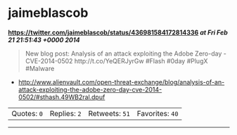 # jaimeblascob
**https://twitter.com/jaimeblascob/status/436981584172814336 _at Fri Feb 21 21:51:43 +0000 2014_**
<blockquote>
New blog post: Analysis of an attack exploiting the Adobe Zero-day - CVE-2014-0502 http://t.co/YeQERJyrGw
#Flash #0day #PlugX #Malware
</blockquote>

* http://www.alienvault.com/open-threat-exchange/blog/analysis-of-an-attack-exploiting-the-adobe-zero-day-cve-2014-0502/#sthash.49WB2ral.dpuf

<table><tr>
<td>Quotes: <code>0</code></td>
<td>Replies: <code>2</code></td>
<td>Retweets: <code>51</code></td>
<td>Favorites: <code>40</code></td>
</tr></table>

---

